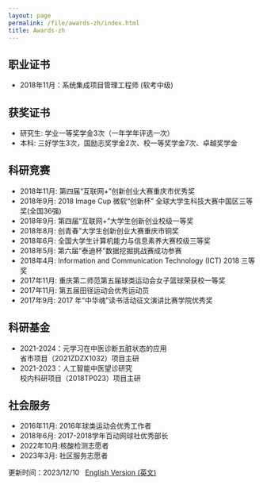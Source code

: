```yaml
---
layout: page
permalink: /file/awards-zh/index.html
title: Awards-zh
---
```

## 职业证书
- 2018年11月：系统集成项目管理工程师 (软考中级)

## 获奖证书

- 研究生: 学业一等奖学金3次（一年学年评选一次）
- 本科: 三好学生3次，国励志奖学金2次、校一等奖学金7次、卓越奖学金

## 科研竞赛
- 2018年11月: 第四届“互联网+”创新创业大赛重庆市优秀奖
- 2018年9月: 2018 Image Cup 微软“创新杯” 全球大学生科技大赛中国区三等奖(全国36强)
- 2018年9月: 第四届“互联网+”大学生创新创业校级一等奖
- 2018年8月: 创青春”大学生创新创业大赛重庆市铜奖
- 2018年6月: 全国大学生计算机能力与信息素养大赛校级三等奖
- 2018年5月: 第六届“泰迪杯”数据挖掘挑战赛成功参赛
- 2018年4月: Information and Communication Technology (ICT)  2018 三等奖
- 2017年11月: 重庆第二师范第五届球类运动会女子篮球荣获校一等奖
- 2017年11月: 第五届田径运动会优秀运动员
- 2017年9月: 2017 年“中华魂”读书活动征文演讲比赛学院优秀奖


## 科研基金

- 2021-2024：元学习在中医诊断五脏状态的应用<br>省市项目（2021ZDZX1032）项目主研
- 2021-2023：人工智能中医望诊研究<br>校内科研项目（2018TP023）项目主研


## 社会服务
- 2016年11月: 2016年球类运动会优秀工作者
- 2018年6月: 2017-2018学年百动网球社优秀部长
- 2022年10月:核酸检测志愿者
- 2023年3月: 社区服务志愿者

更新时间：2023/12/10 &nbsp; [English Version (英文)](https://xinwu74.github.io/awards/)
